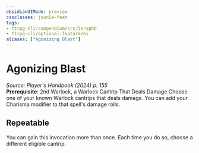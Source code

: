 ```yaml
---
obsidianUIMode: preview
cssclasses: json5e-feat
tags:
- ttrpg-cli/compendium/src/5e/xphb
- ttrpg-cli/optional-feature/ei
aliases: ["Agonizing Blast"]
---
```

# Agonizing Blast
*Source: Player's Handbook (2024) p. 155*  
**Prerequisite**: 2nd Warlock, a Warlock Cantrip That Deals Damage
Choose one of your known Warlock cantrips that deals damage. You can add your Charisma modifier to that spell's damage rolls.

## Repeatable

You can gain this invocation more than once. Each time you do so, choose a different eligible cantrip.